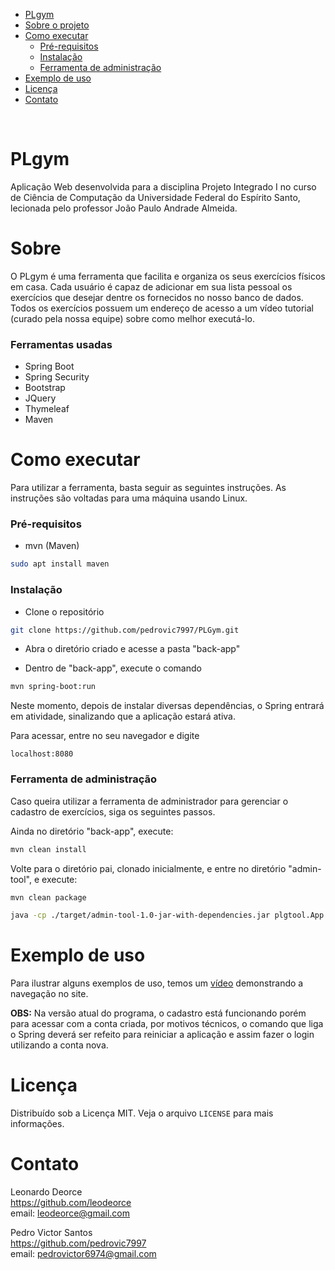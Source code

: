 <ul>
	<li><a href="#plgym">PLgym</a></li>
	<li><a href="#sobre">Sobre o projeto</a></li>
	<li>
		<a href="#como-executar">Como executar</a>
		<ul>
			<li><a href="#pr--requisitos">Pré-requisitos</a></li>
			<li><a href="#instala--o">Instalação</a></li>
			<li><a href="#instala--o">Ferramenta de administração</a></li>
		</ul>
	</li>
	<li><a href="#exemplo-de-uso">Exemplo de uso</a></li>
	<li><a href="#licen-a">Licença</a></li>
	<li><a href="#contato">Contato</a></li>
</ul>
<br>

# PLgym
Aplicação Web desenvolvida para a disciplina Projeto Integrado I no curso de Ciência de Computação da Universidade Federal do Espírito Santo, lecionada pelo professor João Paulo Andrade Almeida.

# Sobre

O PLgym é uma ferramenta que facilita e organiza os seus exercícios físicos em casa. Cada usuário é capaz de adicionar em sua lista pessoal os exercícios que desejar dentre os fornecidos no nosso banco de dados. Todos os exercícios possuem um endereço de acesso a um vídeo tutorial (curado pela nossa equipe) sobre como melhor executá-lo.

### **Ferramentas usadas**

* Spring Boot
* Spring Security
* Bootstrap
* JQuery
* Thymeleaf
* Maven

# Como executar

Para utilizar a ferramenta, basta seguir as seguintes instruções. As instruções são voltadas para uma máquina usando Linux.

### **Pré-requisitos**

* mvn (Maven)
```sh
sudo apt install maven
```
### **Instalação**

* Clone o repositório
```sh
git clone https://github.com/pedrovic7997/PLGym.git
```

* Abra o diretório criado e acesse a pasta "back-app"

* Dentro de "back-app", execute o comando
```sh
mvn spring-boot:run
```
Neste momento, depois de instalar diversas dependências, o Spring entrará em atividade, sinalizando que a aplicação estará ativa.

Para acessar, entre no seu navegador e digite
```
localhost:8080
```

### **Ferramenta de administração**

Caso queira utilizar a ferramenta de administrador para gerenciar o cadastro de exercícios, siga os seguintes passos.

Ainda no diretório "back-app", execute:
```sh
mvn clean install
```

Volte para o diretório pai, clonado inicialmente, e entre no diretório "admin-tool", e execute:

```sh
mvn clean package
```

```sh
java -cp ./target/admin-tool-1.0-jar-with-dependencies.jar plgtool.App
```

# Exemplo de uso

Para ilustrar alguns exemplos de uso, temos um [vídeo](https://www.youtube.com/embed/9r8Xv2tUghc?start=29&end=182) demonstrando a navegação no site.

**OBS:** Na versão atual do programa, o cadastro está funcionando porém para acessar com a conta criada, por motivos técnicos, o comando que liga o Spring deverá ser refeito para reiniciar a aplicação e assim fazer o login utilizando a conta nova.

# Licença

Distribuído sob a Licença MIT. Veja o arquivo `LICENSE` para mais informações.

# Contato

Leonardo Deorce  
https://github.com/leodeorce  
email: leodeorce@gmail.com

Pedro Victor Santos  
https://github.com/pedrovic7997  
email: pedrovictor6974@gmail.com
